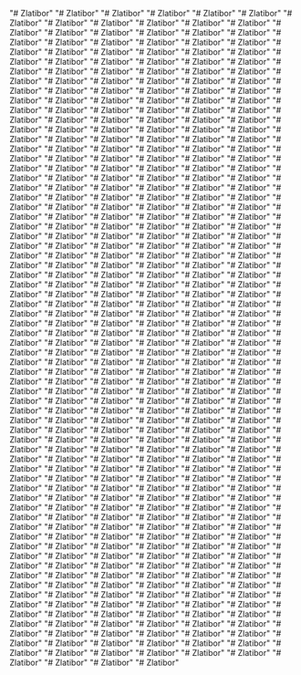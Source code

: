 "# Zlatibor" 
"# Zlatibor" 
"# Zlatibor" 
"# Zlatibor" 
"# Zlatibor" 
"# Zlatibor" 
"# Zlatibor" 
"# Zlatibor" 
"# Zlatibor" 
"# Zlatibor" 
"# Zlatibor" 
"# Zlatibor" 
"# Zlatibor" 
"# Zlatibor" 
"# Zlatibor" 
"# Zlatibor" 
"# Zlatibor" 
"# Zlatibor" 
"# Zlatibor" 
"# Zlatibor" 
"# Zlatibor" 
"# Zlatibor" 
"# Zlatibor" 
"# Zlatibor" 
"# Zlatibor" 
"# Zlatibor" 
"# Zlatibor" 
"# Zlatibor" 
"# Zlatibor" 
"# Zlatibor" 
"# Zlatibor" 
"# Zlatibor" 
"# Zlatibor" 
"# Zlatibor" 
"# Zlatibor" 
"# Zlatibor" 
"# Zlatibor" 
"# Zlatibor" 
"# Zlatibor" 
"# Zlatibor" 
"# Zlatibor" 
"# Zlatibor" 
"# Zlatibor" 
"# Zlatibor" 
"# Zlatibor" 
"# Zlatibor" 
"# Zlatibor" 
"# Zlatibor" 
"# Zlatibor" 
"# Zlatibor" 
"# Zlatibor" 
"# Zlatibor" 
"# Zlatibor" 
"# Zlatibor" 
"# Zlatibor" 
"# Zlatibor" 
"# Zlatibor" 
"# Zlatibor" 
"# Zlatibor" 
"# Zlatibor" 
"# Zlatibor" 
"# Zlatibor" 
"# Zlatibor" 
"# Zlatibor" 
"# Zlatibor" 
"# Zlatibor" 
"# Zlatibor" 
"# Zlatibor" 
"# Zlatibor" 
"# Zlatibor" 
"# Zlatibor" 
"# Zlatibor" 
"# Zlatibor" 
"# Zlatibor" 
"# Zlatibor" 
"# Zlatibor" 
"# Zlatibor" 
"# Zlatibor" 
"# Zlatibor" 
"# Zlatibor" 
"# Zlatibor" 
"# Zlatibor" 
"# Zlatibor" 
"# Zlatibor" 
"# Zlatibor" 
"# Zlatibor" 
"# Zlatibor" 
"# Zlatibor" 
"# Zlatibor" 
"# Zlatibor" 
"# Zlatibor" 
"# Zlatibor" 
"# Zlatibor" 
"# Zlatibor" 
"# Zlatibor" 
"# Zlatibor" 
"# Zlatibor" 
"# Zlatibor" 
"# Zlatibor" 
"# Zlatibor" 
"# Zlatibor" 
"# Zlatibor" 
"# Zlatibor" 
"# Zlatibor" 
"# Zlatibor" 
"# Zlatibor" 
"# Zlatibor" 
"# Zlatibor" 
"# Zlatibor" 
"# Zlatibor" 
"# Zlatibor" 
"# Zlatibor" 
"# Zlatibor" 
"# Zlatibor" 
"# Zlatibor" 
"# Zlatibor" 
"# Zlatibor" 
"# Zlatibor" 
"# Zlatibor" 
"# Zlatibor" 
"# Zlatibor" 
"# Zlatibor" 
"# Zlatibor" 
"# Zlatibor" 
"# Zlatibor" 
"# Zlatibor" 
"# Zlatibor" 
"# Zlatibor" 
"# Zlatibor" 
"# Zlatibor" 
"# Zlatibor" 
"# Zlatibor" 
"# Zlatibor" 
"# Zlatibor" 
"# Zlatibor" 
"# Zlatibor" 
"# Zlatibor" 
"# Zlatibor" 
"# Zlatibor" 
"# Zlatibor" 
"# Zlatibor" 
"# Zlatibor" 
"# Zlatibor" 
"# Zlatibor" 
"# Zlatibor" 
"# Zlatibor" 
"# Zlatibor" 
"# Zlatibor" 
"# Zlatibor" 
"# Zlatibor" 
"# Zlatibor" 
"# Zlatibor" 
"# Zlatibor" 
"# Zlatibor" 
"# Zlatibor" 
"# Zlatibor" 
"# Zlatibor" 
"# Zlatibor" 
"# Zlatibor" 
"# Zlatibor" 
"# Zlatibor" 
"# Zlatibor" 
"# Zlatibor" 
"# Zlatibor" 
"# Zlatibor" 
"# Zlatibor" 
"# Zlatibor" 
"# Zlatibor" 
"# Zlatibor" 
"# Zlatibor" 
"# Zlatibor" 
"# Zlatibor" 
"# Zlatibor" 
"# Zlatibor" 
"# Zlatibor" 
"# Zlatibor" 
"# Zlatibor" 
"# Zlatibor" 
"# Zlatibor" 
"# Zlatibor" 
"# Zlatibor" 
"# Zlatibor" 
"# Zlatibor" 
"# Zlatibor" 
"# Zlatibor" 
"# Zlatibor" 
"# Zlatibor" 
"# Zlatibor" 
"# Zlatibor" 
"# Zlatibor" 
"# Zlatibor" 
"# Zlatibor" 
"# Zlatibor" 
"# Zlatibor" 
"# Zlatibor" 
"# Zlatibor" 
"# Zlatibor" 
"# Zlatibor" 
"# Zlatibor" 
"# Zlatibor" 
"# Zlatibor" 
"# Zlatibor" 
"# Zlatibor" 
"# Zlatibor" 
"# Zlatibor" 
"# Zlatibor" 
"# Zlatibor" 
"# Zlatibor" 
"# Zlatibor" 
"# Zlatibor" 
"# Zlatibor" 
"# Zlatibor" 
"# Zlatibor" 
"# Zlatibor" 
"# Zlatibor" 
"# Zlatibor" 
"# Zlatibor" 
"# Zlatibor" 
"# Zlatibor" 
"# Zlatibor" 
"# Zlatibor" 
"# Zlatibor" 
"# Zlatibor" 
"# Zlatibor" 
"# Zlatibor" 
"# Zlatibor" 
"# Zlatibor" 
"# Zlatibor" 
"# Zlatibor" 
"# Zlatibor" 
"# Zlatibor" 
"# Zlatibor" 
"# Zlatibor" 
"# Zlatibor" 
"# Zlatibor" 
"# Zlatibor" 
"# Zlatibor" 
"# Zlatibor" 
"# Zlatibor" 
"# Zlatibor" 
"# Zlatibor" 
"# Zlatibor" 
"# Zlatibor" 
"# Zlatibor" 
"# Zlatibor" 
"# Zlatibor" 
"# Zlatibor" 
"# Zlatibor" 
"# Zlatibor" 
"# Zlatibor" 
"# Zlatibor" 
"# Zlatibor" 
"# Zlatibor" 
"# Zlatibor" 
"# Zlatibor" 
"# Zlatibor" 
"# Zlatibor" 
"# Zlatibor" 
"# Zlatibor" 
"# Zlatibor" 
"# Zlatibor" 
"# Zlatibor" 
"# Zlatibor" 
"# Zlatibor" 
"# Zlatibor" 
"# Zlatibor" 
"# Zlatibor" 
"# Zlatibor" 
"# Zlatibor" 
"# Zlatibor" 
"# Zlatibor" 
"# Zlatibor" 
"# Zlatibor" 
"# Zlatibor" 
"# Zlatibor" 
"# Zlatibor" 
"# Zlatibor" 
"# Zlatibor" 
"# Zlatibor" 
"# Zlatibor" 
"# Zlatibor" 
"# Zlatibor" 
"# Zlatibor" 
"# Zlatibor" 
"# Zlatibor" 
"# Zlatibor" 
"# Zlatibor" 
"# Zlatibor" 
"# Zlatibor" 
"# Zlatibor" 
"# Zlatibor" 
"# Zlatibor" 
"# Zlatibor" 
"# Zlatibor" 
"# Zlatibor" 
"# Zlatibor" 
"# Zlatibor" 
"# Zlatibor" 
"# Zlatibor" 
"# Zlatibor" 
"# Zlatibor" 
"# Zlatibor" 
"# Zlatibor" 
"# Zlatibor" 
"# Zlatibor" 
"# Zlatibor" 
"# Zlatibor" 
"# Zlatibor" 
"# Zlatibor" 
"# Zlatibor" 
"# Zlatibor" 
"# Zlatibor" 
"# Zlatibor" 
"# Zlatibor" 
"# Zlatibor" 
"# Zlatibor" 
"# Zlatibor" 
"# Zlatibor" 
"# Zlatibor" 
"# Zlatibor" 
"# Zlatibor" 
"# Zlatibor" 
"# Zlatibor" 
"# Zlatibor" 
"# Zlatibor" 
"# Zlatibor" 
"# Zlatibor" 
"# Zlatibor" 
"# Zlatibor" 
"# Zlatibor" 
"# Zlatibor" 
"# Zlatibor" 
"# Zlatibor" 
"# Zlatibor" 
"# Zlatibor" 
"# Zlatibor" 
"# Zlatibor" 
"# Zlatibor" 
"# Zlatibor" 
"# Zlatibor" 
"# Zlatibor" 
"# Zlatibor" 
"# Zlatibor" 
"# Zlatibor" 
"# Zlatibor" 
"# Zlatibor" 
"# Zlatibor" 
"# Zlatibor" 
"# Zlatibor" 
"# Zlatibor" 
"# Zlatibor" 
"# Zlatibor" 
"# Zlatibor" 
"# Zlatibor" 
"# Zlatibor" 
"# Zlatibor" 
"# Zlatibor" 
"# Zlatibor" 
"# Zlatibor" 
"# Zlatibor" 
"# Zlatibor" 
"# Zlatibor" 
"# Zlatibor" 
"# Zlatibor" 
"# Zlatibor" 
"# Zlatibor" 
"# Zlatibor" 
"# Zlatibor" 
"# Zlatibor" 
"# Zlatibor" 
"# Zlatibor" 
"# Zlatibor" 
"# Zlatibor" 
"# Zlatibor" 
"# Zlatibor" 
"# Zlatibor" 
"# Zlatibor" 
"# Zlatibor" 
"# Zlatibor" 
"# Zlatibor" 
"# Zlatibor" 
"# Zlatibor" 
"# Zlatibor" 
"# Zlatibor" 
"# Zlatibor" 
"# Zlatibor" 
"# Zlatibor" 
"# Zlatibor" 
"# Zlatibor" 
"# Zlatibor" 
"# Zlatibor" 
"# Zlatibor" 
"# Zlatibor" 
"# Zlatibor" 
"# Zlatibor" 
"# Zlatibor" 
"# Zlatibor" 
"# Zlatibor" 
"# Zlatibor" 
"# Zlatibor" 
"# Zlatibor" 
"# Zlatibor" 
"# Zlatibor" 
"# Zlatibor" 
"# Zlatibor" 
"# Zlatibor" 
